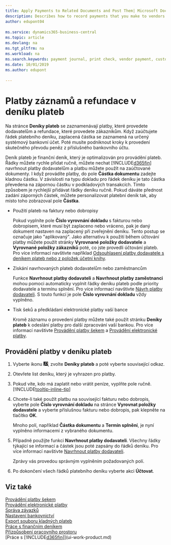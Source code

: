 ```yaml
---
title: Apply Payments to Related Documents and Post Them| Microsoft Docs
description: Describes how to record payments that you make to vendors and refunds that you make to customers.  
author: edupont04

ms.service: dynamics365-business-central
ms.topic: article
ms.devlang: na
ms.tgt_pltfrm: na
ms.workload: na
ms.search.keywords: payment journal, print check, vendor payment, customer refund, creditor, debt, balance due, AP
ms.date: 10/01/2019
ms.author: edupont

---
```

# Platby záznamů a refundace v deníku plateb

Na stránce **Deníky plateb** se zaznamenávají platby, které provedete dodavatelům a refundace, které provedete zákazníkům. Když zaúčtujete řádek platebního deníku, zaplacená částka se zaznamená na určený systémový bankovní účet. Poté musíte podniknout kroky k provedení skutečného převodu peněz z příslušného bankovního účtu.

Deník plateb je finanční deník, který je optimalizován pro provádění plateb. Řádky můžete rychle přidat ručně, můžete nechat [!INCLUDE[d365fin](includes/d365fin_md.md)] navrhnout platby dodavatelům a platbu můžete použít na zaúčtované dokumenty. I když provádíte platby, do pole **Částka dokumentu** zadejte kladnou částku. V závislosti na typu dokladu pro řádek deníku je tato částka převedena na zápornou částku v podkladových transakcích. Tímto způsobem je rychlejší přidávat řádky deníku ručně. Pokud dáváte přednost zadání záporných částek, můžete personalizovat platební deník tak, aby místo toho zobrazoval pole **Částka**.

- Použití plateb na faktury nebo dobropisy

   Pokud vyplníte pole **Číslo vyrovnání  dokladu** s fakturou nebo dobropisem, které musí být zaplaceno nebo vráceno, pak je daný dokument nastaven na zaplacený při zveřejnění deníku. Tento postup se označuje jako "aplikovaný". Jako alternativu k použití během účtování platby můžete použít stránky **Vyrovnané položky dodavatele** a **Vyrovnané položky zákazníků** poté, co jste provedli účtování plateb. Pro více informací navštivte například [Odsouhlasení platby dodavatele s deníkem plateb nebo z položek účetní knihy](payables-how-apply-purchase-transactions-manually.md).

- Získání navrhovaných plateb dodavatelům nebo zaměstnancům

   Funkce **Navrhnout platby dodavateli** a **Navrhnout platby zaměstnanci** mohou pomoci automaticky vyplnit řádky deníku plateb podle priority dodavatele a termínu splnění. Pro více informací navštivte [Návrh platby dodavateli](payables-how-suggest-vendor-payments.md). S touto funkcí je pole **Číslo vyrovnání  dokladu** vždy vyplněno.

- Tisk šeků a předkládaní elektronické platby vaší bance

   Kromě záznamu o provedení platby můžete také použít stránku **Deníky plateb** k odeslání platby pro další zpracování vaší bankou. Pro více informací navštivte [Provádění platby šekem](payables-how-work-checks.md) a [Provádění elektronické platby](payables-how-export-payments-bank-file.md).

## Provádění platby v deníku plateb

1. Vyberte ikonu ![Žárovky, která otevře funkci Řekněte Mi](media/ui-search/search_small.png "Řekněte mi, co chcete dělat"), zvolte **Deníky plateb** a poté vyberte související odkaz.
2. Otevřete list deníku, který je vyhrazen pro platby.
3. Pokud víte, kdo má zaplatit nebo vrátit peníze, vyplňte pole ručně. [!INCLUDE[tooltip-inline-tip](includes/tooltip-inline-tip_md.md)]
4. Chcete-li také použít platbu na související fakturu nebo dobropis, vyberte pole **Číslo vyrovnání dokladu** na stránce **Vyrovnat položky dodavatele** a vyberte příslušnou fakturu nebo dobropis, pak klepněte na tlačítko **OK**.

   Mnoho polí, například **Částka dokumentu** a **Termín splnění**, je nyní vyplněno informacemi z vybraného dokumentu.
5. Případně použijte funkci **Navrhnout platby dodavateli**. Všechny řádky týkající se informací a částek jsou poté zapsány do řádků deníku. Pro více informací navštivte [Navrhnout platby dodavateli](payables-how-suggest-vendor-payments.md).

   Zprávy vás provedou správným vyplněním požadovaných polí.
6. Po dokončení všech řádků platebního deníku vyberte akci **Účtovat**.

## Viz také
[Provádění platby šekem](payables-how-work-checks.md)  
[Provádění elektronické platby](payables-how-export-payments-bank-file.md)  
[Správa závazků](payables-manage-payables.md)  
[Nastavení bankovnictví](bank-setup-banking.md)  
[Export souboru kladných plateb](finance-how-positive-pay.md)  
[Práce s finančním deníkem](ui-work-general-journals.md)  
[Přizpůsobení pracovního prostoru](ui-personalization-user.md)  
[Práce s [!INCLUDE[d365fin](includes/d365fin_md.md)]](ui-work-product.md)
